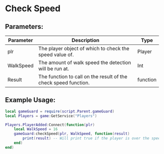 # Check Speed

## Parameters:

| Parameter | Description                                                     | Type     |
|-----------|-----------------------------------------------------------------|----------|
| plr       | The player object of which to check the speed value of.         | Player   |
| WalkSpeed | The amount of walk speed the detection will be run at.          | Int      |
| Result    | The function to call on the result of the check speed function. | function |

## Example Usage:

```lua
local gameGuard = require(script.Parent.gameGuard)
local Players = game:GetService("Players")

Players.PlayerAdded:Connect(function(plr)
    local WalkSpeed = 16
    gameGuard:checkSpeed(plr, WalkSpeed, function(result)
        print(result) -- Will print true if the player is over the speed, vice-versa for if they are under the speed.
    end)
end)
```
